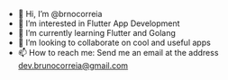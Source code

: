 - 👋 Hi, I’m @brnocorreia
- 👀 I’m interested in Flutter App Development
- 🌱 I’m currently learning Flutter and Golang
- 💞️ I’m looking to collaborate on cool and useful apps
- 📫 How to reach me: Send me an email at the address dev.brunocorreia@gmail.com

<!---
brnocorreia/brnocorreia is a ✨ special ✨ repository because its `README.md` (this file) appears on your GitHub profile.
You can click the Preview link to take a look at your changes.
--->
